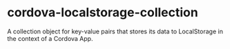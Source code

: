 # cordova-localstorage-collection
A collection object for key-value pairs that stores its data to LocalStorage in the context of a Cordova App.
